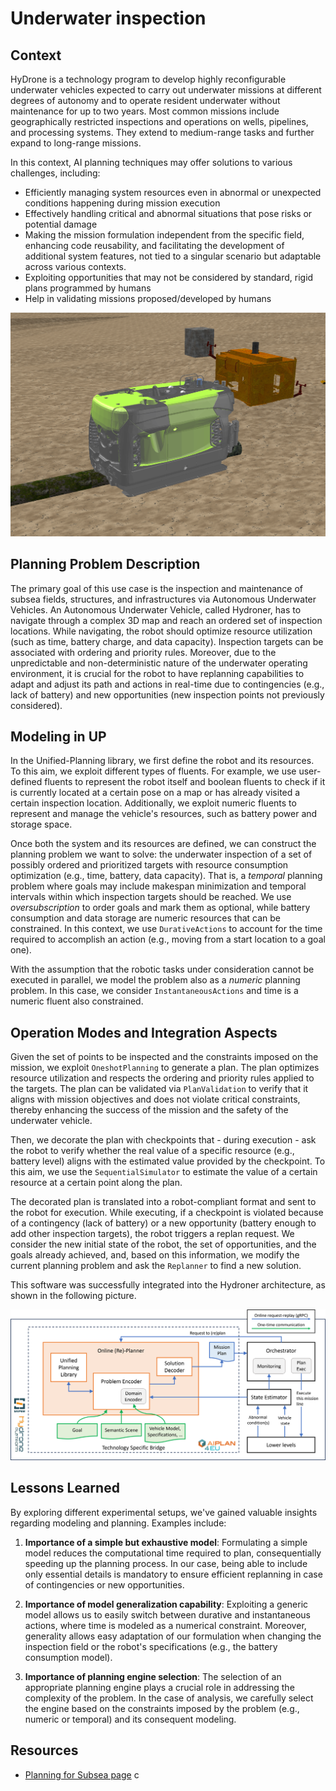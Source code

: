 # Underwater inspection

## Context

HyDrone is a technology program to develop highly reconfigurable underwater vehicles expected to carry out underwater missions at different degrees of autonomy and to operate resident underwater without maintenance for up to two years. Most common missions include geographically restricted inspections and operations on wells, pipelines, and processing systems. They extend to medium-range tasks and further expand to long-range missions.

In this context, AI planning techniques may offer solutions to various challenges, including:

- Efficiently managing system resources even in abnormal or unexpected conditions happening during mission execution
- Effectively handling critical and abnormal situations that pose risks or potential damage
- Making the mission formulation independent from the specific field, enhancing code reusability, and facilitating the development of additional system features, not tied to a singular scenario but adaptable across various contexts.
- Exploiting opportunities that may not be considered by standard, rigid plans programmed by humans
- Help in validating missions proposed/developed by humans

![Hydroner from Saipem](img/hydroner_robot.png)

## Planning Problem Description

The primary goal of this use case is the inspection and maintenance of subsea fields, structures, and infrastructures via Autonomous Underwater Vehicles. An Autonomous Underwater Vehicle, called Hydroner, has to navigate through a complex 3D map and reach an ordered set of inspection locations. While navigating, the robot should optimize resource utilization (such as time, battery charge, and data capacity). Inspection targets can be associated with ordering and priority rules. Moreover, due to the unpredictable and non-deterministic nature of the underwater operating environment, it is crucial for the robot to have replanning capabilities to adapt and adjust its path and actions in real-time due to contingencies (e.g., lack of battery) and new opportunities (new inspection points not previously considered).

## Modeling in UP

In the Unified-Planning library, we first define the robot and its resources. To this aim, we exploit different types of fluents. For example, we use user-defined fluents to represent the robot itself and boolean fluents to check if it is currently located at a certain pose on a map or has already visited a certain inspection location. Additionally, we exploit numeric fluents to represent and manage the vehicle's resources, such as battery power and storage space.

Once both the system and its resources are defined, we can construct the planning problem we want to solve: the underwater inspection of a set of possibly ordered and prioritized targets with resource consumption optimization (e.g., time, battery, data capacity). That is, a *temporal* planning problem where goals may include makespan minimization and temporal intervals within which inspection targets should be reached. We use *oversubscription* to order goals and mark them as optional, while battery consumption and data storage are numeric resources that can be constrained. In this context, we use `DurativeActions` to account for the time required to accomplish an action (e.g., moving from a start location to a goal one).
  
With the assumption that the robotic tasks under consideration cannot be executed in parallel,  we model the problem also as a *numeric* planning problem. In this case, we consider `InstantaneousActions` and time is a numeric fluent also constrained. 

## Operation Modes and Integration Aspects

Given the set of points to be inspected and the constraints imposed on the mission, we exploit `OneshotPlanning` to generate a plan. The plan optimizes resource utilization and respects the ordering and priority rules applied to the targets. The plan can be validated via `PlanValidation` to verify that it aligns with mission objectives and does not violate critical constraints, thereby enhancing the success of the mission and the safety of the underwater vehicle.

Then, we decorate the plan with checkpoints that - during execution - ask the robot to verify whether the real value of a specific resource (e.g., battery level) aligns with the estimated value provided by the checkpoint. To this aim, we use the `SequentialSimulator` to estimate the value of a certain resource at a certain point along the plan.

The decorated plan is translated into a robot-compliant format and sent to the robot for execution. While executing, if a checkpoint is violated because of a contingency (lack of battery) or a new opportunity (battery enough to add other inspection targets), the robot triggers a replan request. We consider the new initial state of the robot, the set of opportunities, and the goals already achieved, and, based on this information, we modify the current planning problem and ask the `Replanner` to find a new solution. 

This software was successfully integrated into the Hydroner architecture, as shown in the following picture.

![Final Architecture](img/hydroner_arc.png)

## Lessons Learned  

By exploring different experimental setups, we've gained valuable insights regarding modeling and planning. Examples include:

1.  **Importance of a simple but exhaustive model**: Formulating a simple model reduces the computational time required to plan, consequentially speeding up the planning process. In our case, being able to include only essential details is mandatory to ensure efficient replanning in case of contingencies or new opportunities.

2.  **Importance of model generalization capability**: Exploiting a generic model allows us to easily switch between durative and instantaneous actions, where time is modeled as a numerical constraint. Moreover, generality allows easy adaptation of our formulation when changing the inspection field or the robot's specifications (e.g., the battery consumption model).

3.  **Importance of planning engine selection**: The selection of an appropriate planning engine plays a crucial role in addressing the complexity of the problem. In the case of analysis, we carefully select the engine based on the constraints imposed by the problem (e.g., numeric or temporal) and its consequent modeling.

## Resources

- [Planning for Subsea page](https://www.ai4europe.eu/business-and-industry/case-studies/underwater-operations)
c